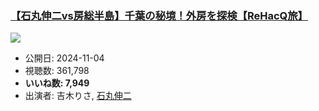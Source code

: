 ### [【石丸伸二vs房総半島】千葉の秘境！外房を探検【ReHacQ旅】](https://www.youtube.com/watch?v=41xZeoUCeOE)
[![](https://img.youtube.com/vi/41xZeoUCeOE/sddefault.jpg)](https://www.youtube.com/watch?v=41xZeoUCeOE)
-   公開日: 2024-11-04
-   視聴数: 361,798
-   **いいね数: 7,949**
-   出演者: 吉木りさ, [石丸伸二](/rehacq_fan/people/石丸伸二 "wikilink")
